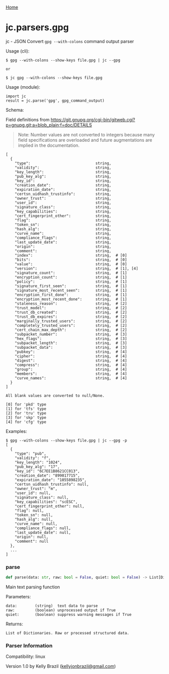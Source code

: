 [Home](https://kellyjonbrazil.github.io/jc/)
<a id="jc.parsers.gpg"></a>

# jc.parsers.gpg

jc - JSON Convert `gpg --with-colons` command output parser

Usage (cli):

    $ gpg --with-colons --show-keys file.gpg | jc --gpg

    or

    $ jc gpg --with-colons --show-keys file.gpg

Usage (module):

    import jc
    result = jc.parse('gpg', gpg_command_output)

Schema:

Field definitions from https://git.gnupg.org/cgi-bin/gitweb.cgi?p=gnupg.git;a=blob_plain;f=doc/DETAILS

> Note: Number values are not converted to integers because many field
> specifications are overloaded and future augmentations are implied in the
> documentation.

    [
      {
        "type":                             string,
        "validity":                         string,
        "key_length":                       string,
        "pub_key_alg":                      string,
        "key_id":                           string,
        "creation_date":                    string,
        "expiration_date":                  string,
        "certsn_uidhash_trustinfo":         string,
        "owner_trust":                      string,
        "user_id":                          string,
        "signature_class":                  string,
        "key_capabilities":                 string,
        "cert_fingerprint_other":           string,
        "flag":                             string,
        "token_sn":                         string,
        "hash_alg":                         string,
        "curve_name":                       string,
        "compliance_flags":                 string,
        "last_update_date":                 string,
        "origin":                           string,
        "comment":                          string,
        "index":                            string,  # [0]
        "bits":                             string,  # [0]
        "value":                            string,  # [0]
        "version":                          string,  # [1], [4]
        "signature_count":                  string,  # [1]
        "encryption_count":                 string,  # [1]
        "policy":                           string,  # [1]
        "signature_first_seen":             string,  # [1]
        "signature_most_recent_seen":       string,  # [1]
        "encryption_first_done":            string,  # [1]
        "encryption_most_recent_done":      string,  # [1]
        "staleness_reason":                 string,  # [2]
        "trust_model":                      string,  # [2]
        "trust_db_created":                 string,  # [2]
        "trust_db_expires":                 string,  # [2]
        "marginally_trusted_users":         string,  # [2]
        "completely_trusted_users":         string,  # [2]
        "cert_chain_max_depth":             string,  # [2]
        "subpacket_number":                 string,  # [3]
        "hex_flags":                        string,  # [3]
        "subpacket_length":                 string,  # [3]
        "subpacket_data":                   string,  # [3]
        "pubkey":                           string,  # [4]
        "cipher":                           string,  # [4]
        "digest":                           string,  # [4]
        "compress":                         string,  # [4]
        "group":                            string,  # [4]
        "members":                          string,  # [4]
        "curve_names":                      string,  # [4]
      }
    ]

    All blank values are converted to null/None.

    [0] for 'pkd' type
    [1] for 'tfs' type
    [2] for 'tru' type
    [3] for 'skp' type
    [4] for 'cfg' type

Examples:

    $ gpg --with-colons --show-keys file.gpg | jc --gpg -p
    [
      {
        "type": "pub",
        "validity": "f",
        "key_length": "1024",
        "pub_key_alg": "17",
        "key_id": "6C7EE1B8621CC013",
        "creation_date": "899817715",
        "expiration_date": "1055898235",
        "certsn_uidhash_trustinfo": null,
        "owner_trust": "m",
        "user_id": null,
        "signature_class": null,
        "key_capabilities": "scESC",
        "cert_fingerprint_other": null,
        "flag": null,
        "token_sn": null,
        "hash_alg": null,
        "curve_name": null,
        "compliance_flags": null,
        "last_update_date": null,
        "origin": null,
        "comment": null
      },
      ...
    ]

<a id="jc.parsers.gpg.parse"></a>

### parse

```python
def parse(data: str, raw: bool = False, quiet: bool = False) -> List[Dict]
```

Main text parsing function

Parameters:

    data:        (string)  text data to parse
    raw:         (boolean) unprocessed output if True
    quiet:       (boolean) suppress warning messages if True

Returns:

    List of Dictionaries. Raw or processed structured data.

### Parser Information
Compatibility:  linux

Version 1.0 by Kelly Brazil (kellyjonbrazil@gmail.com)
